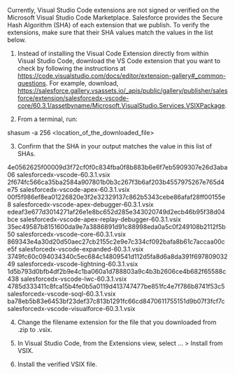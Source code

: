 Currently, Visual Studio Code extensions are not signed or verified on the
Microsoft Visual Studio Code Marketplace. Salesforce provides the Secure Hash
Algorithm (SHA) of each extension that we publish. To verify the extensions,
make sure that their SHA values match the values in the list below.

1. Instead of installing the Visual Code Extension directly from within Visual
   Studio Code, download the VS Code extension that you want to check by
   following the instructions at
   https://code.visualstudio.com/docs/editor/extension-gallery#_common-questions.
   For example, download,
   https://salesforce.gallery.vsassets.io/_apis/public/gallery/publisher/salesforce/extension/salesforcedx-vscode-core/60.3.1/assetbyname/Microsoft.VisualStudio.Services.VSIXPackage.

2. From a terminal, run:

shasum -a 256 <location_of_the_downloaded_file>

3. Confirm that the SHA in your output matches the value in this list of SHAs.

4e0562625f00009d3f72cf0f0c834fba0f8b883b6e6f7eb5909307e26d3aba06  salesforcedx-vscode-60.3.1.vsix
2f674fc566ca35ba2584a907801b0b3c267f3b6af203b4557975267e765d4e75  salesforcedx-vscode-apex-60.3.1.vsix
00f5f986ef8ea01226820e3f2e32329137c862b5343cebe86afaf28ff00155e8  salesforcedx-vscode-apex-debugger-60.3.1.vsix
edeaf3e677d3014271af26e1e8bc652d285e343020749d2ecb46b95f38d04bce  salesforcedx-vscode-apex-replay-debugger-60.3.1.vsix
35ec49587b8151600da9e7a3886891d91c88998eda0a5c0f249108b2112f5b50  salesforcedx-vscode-core-60.3.1.vsix
869343e4a30d20d50aec27cb2155c2e9e7c334cf092bafa8b61c7accaa00ce5f  salesforcedx-vscode-expanded-60.3.1.vsix
3749fc60c094034340c5ec684c14809541d112d5fa8d6a8da391f69780903249  salesforcedx-vscode-lightning-60.3.1.vsix
1d5b793d0bfb4df2b9e4c1ba060a1d788803a9c4b3b2606ce4b682f65588c438  salesforcedx-vscode-lwc-60.3.1.vsix
4785d333411c8fca15b4fe0b5a0119d413747477be851fc4e7f786b8741f53c5  salesforcedx-vscode-soql-60.3.1.vsix
ba78eb5b83e6453bf23def37c813b1291fc66cd8470611755151d9b07f3fcf7c  salesforcedx-vscode-visualforce-60.3.1.vsix


4. Change the filename extension for the file that you downloaded from .zip to
.vsix.

5. In Visual Studio Code, from the Extensions view, select ... > Install from
VSIX.

6. Install the verified VSIX file.


